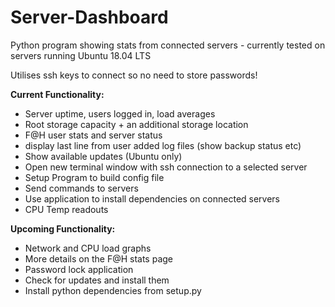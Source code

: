 # Server-Dashboard

Python program showing stats from connected servers - currently tested on servers running Ubuntu 18.04 LTS

Utilises ssh keys to connect so no need to store passwords!

**Current Functionality:**

* Server uptime, users logged in, load averages
* Root storage capacity + an additional storage location
* F@H user stats and server status
* display last line from user added log files (show backup status etc)
* Show available updates (Ubuntu only)
* Open new terminal window with ssh connection to a selected server
* Setup Program to build config file
* Send commands to servers
* Use application to install dependencies on connected servers
* CPU Temp readouts

**Upcoming Functionality:**

* Network and CPU load graphs
* More details on the F@H stats page
* Password lock application
* Check for updates and install them
* Install python dependencies from setup.py